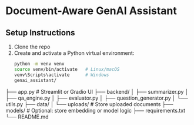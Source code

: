 # Document-Aware GenAI Assistant

## Setup Instructions

1. Clone the repo
2. Create and activate a Python virtual environment:
   ```bash
   python -m venv venv
   source venv/bin/activate   # Linux/macOS
   venv\Scripts\activate      # Windows
   genai_assistant/
├── app.py                   # Streamlit or Gradio UI
├── backend/
│   ├── summarizer.py
│   ├── qa_engine.py
│   ├── evaluator.py
│   ├── question_generator.py
│   └── utils.py
├── data/
│   └── uploads/             # Store uploaded documents
├── models/                  # Optional: store embedding or model logic
├── requirements.txt
└── README.md
